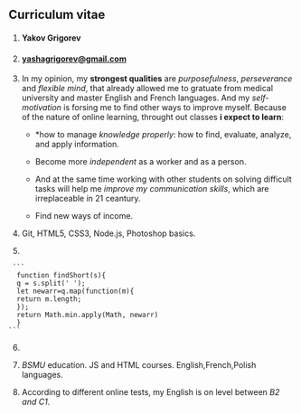 ## Curriculum vitae ##

1. #### Yakov Grigorev ####

2. #### yashagrigorev@gmail.com ####

3. In my opinion, my **strongest qualities** are *purposefulness*, *perseverance* and *flexible mind*, that already allowed me to gratuate from medical university and master English and French languages. And my *self-motivation* is forsing me to find other ways to improve myself.
Because of the nature of online learning, throught out classes **i expect to learn**:
   
   * *how to manage *knowledge properly*: how to find, evaluate, analyze, and apply information.

   * Become more *independent* as a worker and as a person.

   * And at the same time working with other students on solving difficult tasks will help me *improve my communication skills*, which are irreplaceable in 21 ceantury.   
   * Find new ways of income.

4. Git, HTML5, CSS3, Node.js, Photoshop basics.

5. 

     ```
      function findShort(s){
      q = s.split(' ');
      let newarr=q.map(function(m){
      return m.length;
      });
      return Math.min.apply(Math, newarr)
      }
    ```

6. 

7. *BSMU* education. JS and HTML courses.
English,French,Polish languages.

8. According to different online tests, my English is on level between *B2 and C1*.